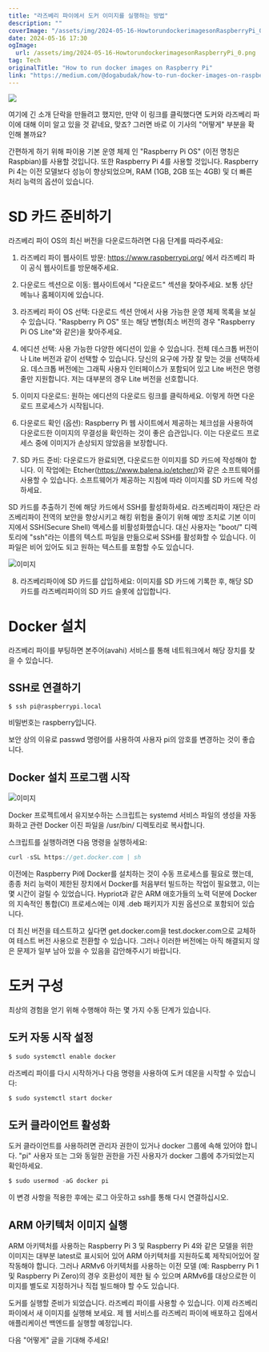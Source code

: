 ```yaml
---
title: "라즈베리 파이에서 도커 이미지를 실행하는 방법"
description: ""
coverImage: "/assets/img/2024-05-16-HowtorundockerimagesonRaspberryPi_0.png"
date: 2024-05-16 17:30
ogImage: 
  url: /assets/img/2024-05-16-HowtorundockerimagesonRaspberryPi_0.png
tag: Tech
originalTitle: "How to run docker images on Raspberry Pi"
link: "https://medium.com/@dogabudak/how-to-run-docker-images-on-raspberry-pi-ed63b0b9b758"
---
```



<img src="/assets/img/2024-05-16-HowtorundockerimagesonRaspberryPi_0.png" />

여기에 긴 소개 단락을 만들려고 했지만, 만약 이 링크를 클릭했다면 도커와 라즈베리 파이에 대해 이미 알고 있을 것 같네요, 맞죠? 그러면 바로 이 기사의 "어떻게" 부분을 확인해 볼까요?

간편하게 하기 위해 파이용 기본 운영 체제 인 "Raspberry Pi OS" (이전 명칭은 Raspbian)를 사용할 것입니다. 또한 Raspberry Pi 4를 사용할 것입니다. Raspberry Pi 4는 이전 모델보다 성능이 향상되었으며, RAM (1GB, 2GB 또는 4GB) 및 더 빠른 처리 능력의 옵션이 있습니다.

# SD 카드 준비하기

<div class="content-ad"></div>

라즈베리 파이 OS의 최신 버전을 다운로드하려면 다음 단계를 따라주세요:

1. 라즈베리 파이 웹사이트 방문: https://www.raspberrypi.org/ 에서 라즈베리 파이 공식 웹사이트를 방문해주세요.

2. 다운로드 섹션으로 이동: 웹사이트에서 "다운로드" 섹션을 찾아주세요. 보통 상단 메뉴나 홈페이지에 있습니다.

3. 라즈베리 파이 OS 선택: 다운로드 섹션 안에서 사용 가능한 운영 체제 목록을 보실 수 있습니다. "Raspberry Pi OS" 또는 해당 변형(최소 버전의 경우 "Raspberry Pi OS Lite"와 같은)을 찾아주세요.

<div class="content-ad"></div>

4. 에디션 선택: 사용 가능한 다양한 에디션이 있을 수 있습니다. 전체 데스크톱 버전이나 Lite 버전과 같이 선택할 수 있습니다. 당신의 요구에 가장 잘 맞는 것을 선택하세요. 데스크톱 버전에는 그래픽 사용자 인터페이스가 포함되어 있고 Lite 버전은 명령줄만 지원합니다. 저는 대부분의 경우 Lite 버전을 선호합니다.

5. 이미지 다운로드: 원하는 에디션의 다운로드 링크를 클릭하세요. 이렇게 하면 다운로드 프로세스가 시작됩니다.

6. 다운로드 확인 (옵션): Raspberry Pi 웹 사이트에서 제공하는 체크섬을 사용하여 다운로드한 이미지의 무결성을 확인하는 것이 좋은 습관입니다. 이는 다운로드 프로세스 중에 이미지가 손상되지 않았음을 보장합니다.

7. SD 카드 준비: 다운로드가 완료되면, 다운로드한 이미지를 SD 카드에 작성해야 합니다. 이 작업에는 Etcher(https://www.balena.io/etcher/)와 같은 소프트웨어를 사용할 수 있습니다. 소프트웨어가 제공하는 지침에 따라 이미지를 SD 카드에 작성하세요.

<div class="content-ad"></div>

SD 카드를 추출하기 전에 해당 카드에서 SSH를 활성화하세요. 라즈베리파이 재단은 라즈베리파이 전역의 보안을 향상시키고 해킹 위험을 줄이기 위해 예방 조치로 기본 이미지에서 SSH(Secure Shell) 액세스를 비활성화했습니다. 대신 사용자는 "boot/" 디렉토리에 "ssh"라는 이름의 텍스트 파일을 만듦으로써 SSH를 활성화할 수 있습니다. 이 파일은 비어 있어도 되고 원하는 텍스트를 포함할 수도 있습니다.

![이미지](/assets/img/2024-05-16-HowtorundockerimagesonRaspberryPi_1.png)

8. 라즈베리파이에 SD 카드를 삽입하세요: 이미지를 SD 카드에 기록한 후, 해당 SD 카드를 라즈베리파이의 SD 카드 슬롯에 삽입합니다.

# Docker 설치

<div class="content-ad"></div>

라즈베리 파이를 부팅하면 본주어(avahi) 서비스를 통해 네트워크에서 해당 장치를 찾을 수 있습니다.

## SSH로 연결하기

```shell
$ ssh pi@raspberrypi.local
```

비밀번호는 raspberry입니다.

<div class="content-ad"></div>

보안 상의 이유로 passwd 명령어를 사용하여 사용자 pi의 암호를 변경하는 것이 좋습니다.

## Docker 설치 프로그램 시작

![이미지](/assets/img/2024-05-16-HowtorundockerimagesonRaspberryPi_2.png)

Docker 프로젝트에서 유지보수하는 스크립트는 systemd 서비스 파일의 생성을 자동화하고 관련 Docker 이진 파일을 /usr/bin/ 디렉토리로 복사합니다.

<div class="content-ad"></div>

스크립트를 실행하려면 다음 명령을 실행하세요:

```js
curl -sSL https://get.docker.com | sh
```

이전에는 Raspberry Pi에 Docker를 설치하는 것이 수동 프로세스를 필요로 했는데, 종종 처리 능력이 제한된 장치에서 Docker를 처음부터 빌드하는 작업이 필요했고, 이는 몇 시간이 걸릴 수 있었습니다. Hypriot과 같은 ARM 애호가들의 노력 덕분에 Docker의 지속적인 통합(CI) 프로세스에는 이제 .deb 패키지가 지원 옵션으로 포함되어 있습니다.

더 최신 버전을 테스트하고 싶다면 get.docker.com을 test.docker.com으로 교체하여 테스트 버전 사용으로 전환할 수 있습니다. 그러나 이러한 버전에는 아직 해결되지 않은 문제가 일부 남아 있을 수 있음을 감안해주시기 바랍니다.

<div class="content-ad"></div>

# 도커 구성

최상의 경험을 얻기 위해 수행해야 하는 몇 가지 수동 단계가 있습니다.

## 도커 자동 시작 설정

```js
$ sudo systemctl enable docker
```

<div class="content-ad"></div>

라즈베리 파이를 다시 시작하거나 다음 명령을 사용하여 도커 데몬을 시작할 수 있습니다:

```js
$ sudo systemctl start docker
```

## 도커 클라이언트 활성화

도커 클라이언트를 사용하려면 관리자 권한이 있거나 docker 그룹에 속해 있어야 합니다. "pi" 사용자 또는 그와 동일한 권한을 가진 사용자가 docker 그룹에 추가되었는지 확인하세요.

<div class="content-ad"></div>

```js
$ sudo usermod -aG docker pi
```

이 변경 사항을 적용한 후에는 로그 아웃하고 ssh를 통해 다시 연결하십시오.

## ARM 아키텍처 이미지 실행

ARM 아키텍처를 사용하는 Raspberry Pi 3 및 Raspberry Pi 4와 같은 모델을 위한 이미지는 대부분 latest로 표시되어 있어 ARM 아키텍처를 지원하도록 제작되어있어 잘 작동해야 합니다. 그러나 ARMv6 아키텍처를 사용하는 이전 모델 (예: Raspberry Pi 1 및 Raspberry Pi Zero)의 경우 호환성이 제한 될 수 있으며 ARMv6를 대상으로한 이미지를 별도로 지정하거나 직접 빌드해야 할 수도 있습니다.

<div class="content-ad"></div>


도커를 실행할 준비가 되었습니다. 라즈베리 파이를 사용할 수 있습니다. 이제 라즈베리 파이에서 새 이미지를 실행해 보세요. 제 웹 서비스를 라즈베리 파이에 배포하고 집에서 애플리케이션 백엔드를 실행할 예정입니다.

다음 "어떻게" 글을 기대해 주세요!
